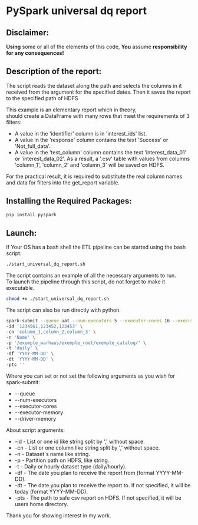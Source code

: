 # PySpark universal dq report

## Disclaimer:
**Using** some or all of the elements of this code, **You** assume **responsibility for any consequences!**

## Description of the report:
The script reads the dataset along the path and selects the columns 
in it received from the argument for the specified dates.
Then it saves the report to the specified path of HDFS

This example is an elementary report which in theory, <br/>
should create a DataFrame with many rows that meet the requirements of 3 filters:
* A value in the 'identifier' column is in 'interest_ids' list.
* A value in the 'response' column contains the text 'Success' or 'Not_full_data'.
* A value in the 'test_column' column contains the text 'interest_data_01' or 'interest_data_02'.
As a result, a '.csv' table with values from columns 'column_1', 'column_2' and 'column_3' will be saved on HDFS.

For the practical result, it is required to substitute the real column names and data for filters into the get_report variable.

## Installing the Required Packages:
```bash
pip install pyspark
```
## Launch:
If Your OS has a bash shell the ETL pipeline can be started using the bash script:
```bash
./start_universal_dq_report.sh
```
The script contains an example of all the necessary arguments to run.<br/>
To launch the pipeline through this script, do not forget to make it executable.
```bash
chmod +x ./start_universal_dq_report.sh
```
The script can also be run directly with python.
```bash
spark-submit --queue uat --num-executors 5 --executor-cores 16 --executor-memory 15G --driver-memory 4G universal_dq_report.py \
-id '1234561,123452,123453' \
-cn 'column_1,column_2,column_3' \
-n 'Name' \
-p '/exemple_warhaus/exemple_root/exemple_catalog/' \
-t 'daily' \
-df 'YYYY-MM-DD' \
-dt 'YYYY-MM-DD' \
-pts ''
```
Where you can set or not set the following arguments as you wish for spark-submit:
* --queue
* --num-executors
* --executor-cores
* --executor-memory
* --driver-memory

About script arguments:
* -id - List or one id like string split by ',' without space.
* -cn - List or one column like string split by ',' without space.
* -n - Dataset`s name like string.
* -p - Partition path on HDFS, like string.
* -t - Daily or hourly dataset type (daily/hourly).
* -df - The date you plan to receive the report from (format YYYY-MM-DD).
* -dt - The date you plan to receive the report to. If not specified, it will be today (format YYYY-MM-DD).
* -pts - The path to safe csv report on HDFS. If not specified, it will be users home directory.

Thank you for showing interest in my work.